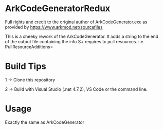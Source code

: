 # ArkCodeGeneratorRedux

Full rights and credit to the original author of ArkCodeGenerator.exe as provided by https://www.arkmod.net/sourcefiles

This is a cheeky rework of the ArkCodeGenerator. It adds a string to the end of the output file containing the info S+ requires to pull resources.
i.e. PullResourceAdditions=

# Build Tips

1 -> Clone this repository

2 -> Build with Visual Studio (.net 4.7.2), VS Code or the command line.

# Usage

Exactly the same as ArkCodeGenerator
